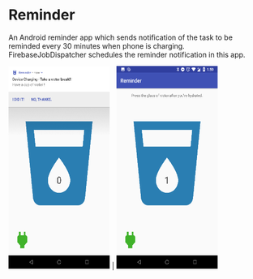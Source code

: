 # Reminder

An Android reminder app which sends notification of the task to be reminded every 30 minutes when phone is charging. 
FirebaseJobDispatcher schedules the reminder notification in this app.

<img src="images/ReminderImg.png" width="200" height="400"> |
<img src="images/ReminderImg1.png" width="200" height="400">
